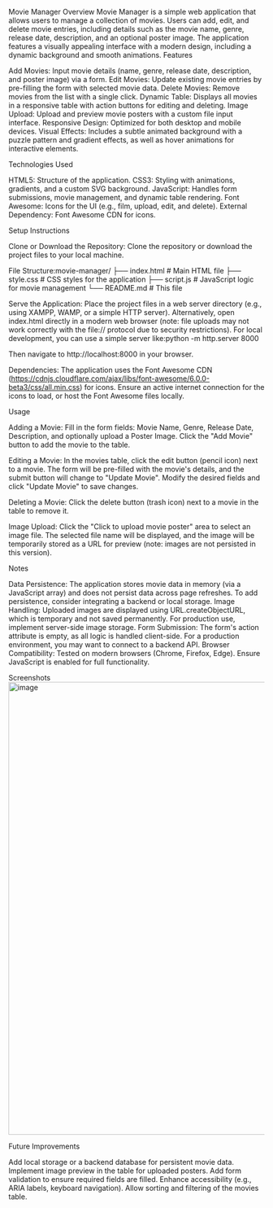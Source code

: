 Movie Manager
Overview
Movie Manager is a simple web application that allows users to manage a collection of movies. Users can add, edit, and delete movie entries, including details such as the movie name, genre, release date, description, and an optional poster image. The application features a visually appealing interface with a modern design, including a dynamic background and smooth animations.
Features

Add Movies: Input movie details (name, genre, release date, description, and poster image) via a form.
Edit Movies: Update existing movie entries by pre-filling the form with selected movie data.
Delete Movies: Remove movies from the list with a single click.
Dynamic Table: Displays all movies in a responsive table with action buttons for editing and deleting.
Image Upload: Upload and preview movie posters with a custom file input interface.
Responsive Design: Optimized for both desktop and mobile devices.
Visual Effects: Includes a subtle animated background with a puzzle pattern and gradient effects, as well as hover animations for interactive elements.

Technologies Used

HTML5: Structure of the application.
CSS3: Styling with animations, gradients, and a custom SVG background.
JavaScript: Handles form submissions, movie management, and dynamic table rendering.
Font Awesome: Icons for the UI (e.g., film, upload, edit, and delete).
External Dependency: Font Awesome CDN for icons.

Setup Instructions

Clone or Download the Repository:
Clone the repository or download the project files to your local machine.


File Structure:movie-manager/
├── index.html       # Main HTML file
├── style.css        # CSS styles for the application
├── script.js        # JavaScript logic for movie management
└── README.md        # This file


Serve the Application:
Place the project files in a web server directory (e.g., using XAMPP, WAMP, or a simple HTTP server).
Alternatively, open index.html directly in a modern web browser (note: file uploads may not work correctly with the file:// protocol due to security restrictions).
For local development, you can use a simple server like:python -m http.server 8000

Then navigate to http://localhost:8000 in your browser.


Dependencies:
The application uses the Font Awesome CDN (https://cdnjs.cloudflare.com/ajax/libs/font-awesome/6.0.0-beta3/css/all.min.css) for icons. Ensure an active internet connection for the icons to load, or host the Font Awesome files locally.



Usage

Adding a Movie:
Fill in the form fields: Movie Name, Genre, Release Date, Description, and optionally upload a Poster Image.
Click the "Add Movie" button to add the movie to the table.


Editing a Movie:
In the movies table, click the edit button (pencil icon) next to a movie.
The form will be pre-filled with the movie's details, and the submit button will change to "Update Movie".
Modify the desired fields and click "Update Movie" to save changes.


Deleting a Movie:
Click the delete button (trash icon) next to a movie in the table to remove it.


Image Upload:
Click the "Click to upload movie poster" area to select an image file.
The selected file name will be displayed, and the image will be temporarily stored as a URL for preview (note: images are not persisted in this version).



Notes

Data Persistence: The application stores movie data in memory (via a JavaScript array) and does not persist data across page refreshes. To add persistence, consider integrating a backend or local storage.
Image Handling: Uploaded images are displayed using URL.createObjectURL, which is temporary and not saved permanently. For production use, implement server-side image storage.
Form Submission: The form's action attribute is empty, as all logic is handled client-side. For a production environment, you may want to connect to a backend API.
Browser Compatibility: Tested on modern browsers (Chrome, Firefox, Edge). Ensure JavaScript is enabled for full functionality.

Screenshots
<img width="852" height="890" alt="image" src="https://github.com/user-attachments/assets/aa909e19-b71c-436a-be51-4a14bf94470c" />

Future Improvements

Add local storage or a backend database for persistent movie data.
Implement image preview in the table for uploaded posters.
Add form validation to ensure required fields are filled.
Enhance accessibility (e.g., ARIA labels, keyboard navigation).
Allow sorting and filtering of the movies table.
